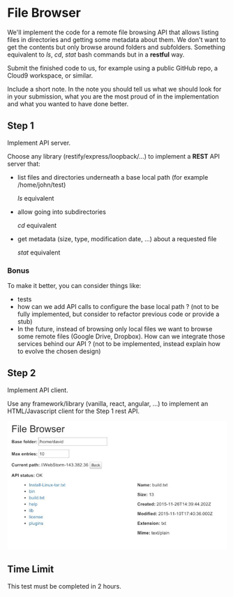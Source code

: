 # File Browser

We'll implement the code for a remote file browsing API that allows listing files
in directories and getting some metadata about them.
We don't want to get the contents but only browse around folders and subfolders.
Something equivalent to *ls*, *cd*, *stat* bash commands but in a **restful** way.

Submit the finished code to us, for example using a public GitHub repo, a Cloud9
workspace, or similar.

Include a short note. In the note you should tell us what we should
look for in your submission, what you are the most proud of in the implementation and
what you wanted to have done better.

## Step 1

Implement API server.

Choose any library (restify/express/loopback/...) to implement a **REST** API server that:
 * list files and directories underneath a base local path (for example /home/john/test)

   _ls_ equivalent
 * allow going into subdirectories

   _cd_ equivalent
 * get metadata (size, type, modification date, ...) about a requested file
 
   _stat_ equivalent


### Bonus

To make it better, you can consider things like:
 * tests
 * how can we add API calls to configure the base local path ?
   (not to be fully implemented, but consider to refactor previous code or provide a stub)
 * In the future, instead of browsing only local files we want to browse some
   remote files (Google Drive, Dropbox). How can we integrate those services
   behind our API ?
   (not to be implemented, instead explain how to evolve the chosen design)

## Step 2

Implement API client.

Use any framework/library (vanilla, react, angular, ...) to implement an HTML/Javascript client for the Step 1 rest API.

![example screen shot](/client_example.jpg?raw=true)

## Time Limit

This test must be completed in 2 hours.
